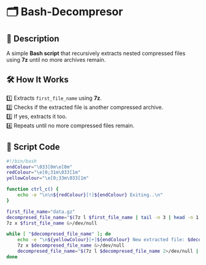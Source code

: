 # 🗂️ Bash-Decompresor  

## 🔹 Description  
A simple **Bash script** that recursively extracts nested compressed files using **7z** until no more archives remain.  

## 🛠️ How It Works  
1️⃣ Extracts `first_file_name` using **7z**.  
2️⃣ Checks if the extracted file is another compressed archive.  
3️⃣ If yes, extracts it too.  
4️⃣ Repeats until no more compressed files remain.  

## 📜 Script Code  
```bash
#!/bin/bash
endColour="\033[0m\e[0m"
redColour="\e[0;31m\033[1m"
yellowColour="\e[0;33m\033[1m"

function ctrl_c() {
    echo -e "\n\n${redColour}[!]${endColour} Exiting..\n"
}

first_file_name="data.gz"
decompresed_file_name="$(7z l $first_file_name | tail -n 3 | head -n 1 | awk 'NF{print $NF}')"
7z x $first_file_name &>/dev/null

while [ "$decompresed_file_name" ]; do
    echo -e "\n${yellowColour}[+]${endColour} New extracted file: $decompresed_file_name"
    7z x $decompresed_file_name &>/dev/null
    decompresed_file_name="$(7z l $decompresed_file_name 2>/dev/null | tail -n 3 | head -n 1 | awk 'NF{print $NF}')"
done

